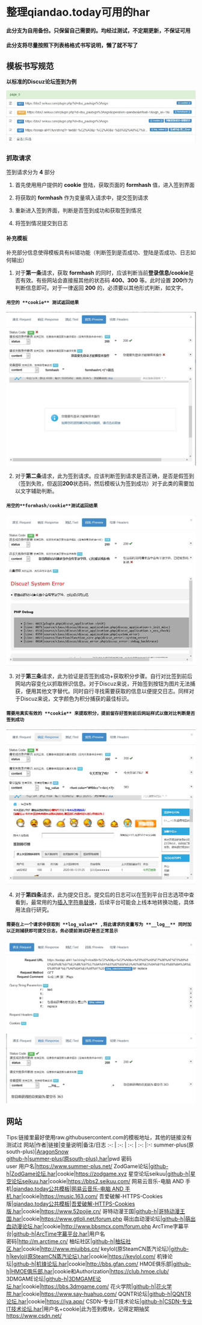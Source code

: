 # 整理qiandao.today可用的har

#### 此分支为**自用备份**。只保留自己需要的。均经过测试，不定期更新，不保证可用

#### 此分支将尽量按照下列表格格式书写说明，懒了就不写了

## 模板书写规范

**以标准的Discuz论坛签到为例**

![抓取请求](https://raw.githubusercontent.com/github-h/qiandao-templates/self-bak/pic/抓取请求.jpg)

### 抓取请求

签到请求分为 **4** 部分

1. 首先使用用户提供的 **cookie** 登陆，获取页面的 **formhash** 值，进入签到界面

2. 将获取的 **formhash** 作为变量填入请求中，提交签到请求

3. 重新进入签到界面，判断是否签到成功和获取签到情况

4. 将签到情况提交到日志

#### 补充模板

补充部分信息使得模板具有纠错功能（判断签到是否成功、登陆是否成功、日志如何输出）

1. 对于**第一条**请求，获取 **formhash** 的同时，应该判断当前**登录信息/cookie**是否有效。有些网站会直接报其他的状态码 **400、300** 等。此时设置 **200**作为判断信息即可。对于一律返回 **200** 的，必须要以其他形式判断，如文字。

#### ``用空的 **cookie** 测试返回结果``

![第一条补充](https://raw.githubusercontent.com/github-h/qiandao-templates/self-bak/pic/第一条补充.jpg)

2. 对于**第二条**请求，此为签到请求。应该判断签到请求是否正确，是否是假签到（签到失败，但返回**200**状态码，然后模板认为签到成功）对于此类的需要加以文字辅助判断。

#### ``用空的**formhash/cookie**测试返回结果``

![第二条补充](https://raw.githubusercontent.com/github-h/qiandao-templates/self-bak/pic/第二条补充.jpg)

3. 对于**第三条**请求，此为验证是否签到成功+获取积分步骤。自行对比签到前后网站内容变化以抓取辨识信息。对于Discuz来说，开始签到按钮为图片无法捕获，便用其他文字替代。同时自行寻找需要获取的信息以便提交日志。同样对于Discuz来说，文字颜色为积分捕获的最佳标识。

#### ``需要用真实有效的 **cookie** 来提取积分，提前留存好签到前后网站样式以做对比判断是否签到成功``

![第三条补充](https://raw.githubusercontent.com/github-h/qiandao-templates/self-bak/pic/第三条补充.jpg)

4. 对于**第四条**请求，此为提交日志。提交后的日志可以在签到平台日志选项中查看到，最常用的为[插入字符串替换](https://hexo.aragon.wang/2020/04/16/%E7%AE%80%E5%8D%95%E5%B7%A5%E5%85%B7api/#3-1-%E5%AD%97%E7%AC%A6%E4%B8%B2%E6%9B%BF%E6%8D%A2-replace)，后续平台可能会上线本地转换功能，具体用法自行研究。

#### ``需要在上一个请求中获取到 **log_value** ,将此请求的变量写为 **__log__** 同时加以正则捕获即可提交日志，务必提前测试好是否正常显示``

![第四条补充 (1)](https://raw.githubusercontent.com/github-h/qiandao-templates/self-bak/pic/第四条补充(1).jpg)
![第四条补充 (2)](https://raw.githubusercontent.com/github-h/qiandao-templates/self-bak/pic/第四条补充(2).jpg)

## 网站

Tips:链接里最好使用raw.githubusercontent.com的模板地址，其他的链接没有测试过
网站|作者|链接|变量说明|备注/日志
:-: | :-: | :-: | :-: |:-:
summer-plus(原south-plus)|[AragonSnow](https://github.com/AragonSnow)<br>[github-h](https://github.com/github-h)|[summer-plus(原south-plus).har](https://raw.githubusercontent.com/github-h/qiandao-templates/self-bak/summer-plus(%E5%8E%9Fsouth-plus).har)|pwd 密码<br> user 用户名|https://www.summer-plus.net/
ZodGame论坛|[github-h](https://github.com/github-h)|[ZodGame论坛.har](https://raw.githubusercontent.com/github-h/qiandao-templates/self-bak/ZodGame%E8%AE%BA%E5%9D%9B.har)|cookie|https://zodgame.xyz
星空论坛seikuu|[github-h](https://github.com/github-h)|[星空论坛seikuu.har](https://raw.githubusercontent.com/github-h/qiandao-templates/self-bak/%E6%98%9F%E7%A9%BA%E8%AE%BA%E5%9D%9Bseikuu.har)|cookie|https://bbs2.seikuu.com/
网易云音乐-电脑 AND 手机|[qiandao.today公共模板](https://qiandao.today/tpls/public)|[网易云音乐-电脑 AND 手机.har](https://raw.githubusercontent.com/github-h/qiandao-templates/self-bak/%e7%bd%91%e6%98%93%e4%ba%91%e9%9f%b3%e4%b9%90-%e7%94%b5%e8%84%91+AND+%e6%89%8b%e6%9c%ba.har)|cookie|https://music.163.com/
吾爱破解-HTTPS-Cookies版|[qiandao.today公共模板](https://qiandao.today/tpls/public)|[吾爱破解-HTTPS-Cookies版.har](https://raw.githubusercontent.com/github-h/qiandao-templates/self-bak/%e5%90%be%e7%88%b1%e7%a0%b4%e8%a7%a3-HTTPS-Cookies%e7%89%88.har)|cookie|https://www.52pojie.cn/
哥特动漫王国|[github-h](https://github.com/github-h)|[哥特动漫王国.har](https://raw.githubusercontent.com/github-h/qiandao-templates/self-bak/%e5%93%a5%e7%89%b9%e5%8a%a8%e6%bc%ab%e7%8e%8b%e5%9b%bd.har)|cookie|https://www.gtloli.net/forum.php
萌出血动漫论坛|[github-h](https://github.com/github-h)|[萌出血动漫论坛.har](https://raw.githubusercontent.com/github-h/qiandao-templates/self-bak/%e8%90%8c%e5%87%ba%e8%a1%80%e5%8a%a8%e6%bc%ab%e8%ae%ba%e5%9d%9b.har)|cookie|http://www.bbsmcx.com/forum.php
ArcTime字幕平台|[github-h](https://github.com/github-h)|[ArcTime字幕平台.har](https://raw.githubusercontent.com/github-h/qiandao-templates/self-bak/ArcTime%e5%ad%97%e5%b9%95%e5%b9%b3%e5%8f%b0.har)|用户名<br>密码|http://m.arctime.cn/
柚坛社区|[github-h](https://github.com/github-h)|[柚坛社区.har](https://raw.githubusercontent.com/github-h/qiandao-templates/self-bak/%e6%9f%9a%e5%9d%9b%e7%a4%be%e5%8c%ba.har)|cookie|http://www.miuibbs.cn/
keylol(原SteamCN蒸汽论坛)|[github-h](https://github.com/github-h)|[keylol(原SteamCN蒸汽论坛).har](https://raw.githubusercontent.com/github-h/qiandao-templates/self-bak/keylol(%e5%8e%9fSteamCN%e8%92%b8%e6%b1%bd%e8%ae%ba%e5%9d%9b).har)|cookie|https://keylol.com/
机锋论坛|[github-h](https://github.com/github-h)|[机锋论坛.har](https://raw.githubusercontent.com/github-h/qiandao-templates/self-bak/%e6%9c%ba%e9%94%8b%e8%ae%ba%e5%9d%9b.har)|cookie|http://bbs.gfan.com/
HMOE俱乐部|[github-h](https://github.com/github-h)|[HMOE俱乐部.har](https://raw.githubusercontent.com/github-h/qiandao-templates/self-bak/HMOE%e4%bf%b1%e4%b9%90%e9%83%a8.har)|cookie和Authorization|https://club.hmoe.club/
3DMGAME论坛|[github-h](https://github.com/github-h)|[3DMGAME论坛.har](https://raw.githubusercontent.com/github-h/qiandao-templates/self-bak/3DMGAME%e8%ae%ba%e5%9d%9b.har)|cookie|https://bbs.3dmgame.com/
花火学院|[github-h](https://github.com/github-h)|[花火学院.har](https://raw.githubusercontent.com/github-h/qiandao-templates/self-bak/%e8%8a%b1%e7%81%ab%e5%ad%a6%e9%99%a2.har)|cookie|https://www.say-huahuo.com/
QQNTR论坛|[github-h](https://github.com/github-h)|[QQNTR论坛.har](https://raw.githubusercontent.com/github-h/qiandao-templates/self-bak/QQNTR%e8%ae%ba%e5%9d%9b.har)|cookie|https://iya.app/
CSDN-专业IT技术论坛|[github-h](https://github.com/github-h)|[CSDN-专业IT技术论坛.har](https://raw.githubusercontent.com/qiandao-today/templates/master/CSDN-%e4%b8%93%e4%b8%9aIT%e6%8a%80%e6%9c%af%e8%ae%ba%e5%9d%9b.har)|用户名+cookie|此为签到模块，记得定期抽奖<br>https://www.csdn.net/
